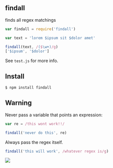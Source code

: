 ## findall

finds all regex matchings

```js
var findall = require('findall')

var text = 'lorem $ipsum sit $dolor amet'

findall(text, /($\w+)/g)
['$ipsum', '$dolor']
```

See `test.js` for more info.

## Install

```bash
$ npm install findall
```

## Warning

Never pass a variable that points an expression:

```js
var re = /this wont work!!/

findall('never do this', re)
```

Always pass the regex itself.

```js
findall('this will work', /whatever regex is/g)
```

![](http://distilleryimage8.ak.instagram.com/82a955eafd8411e281c522000a9e035f_6.jpg)
